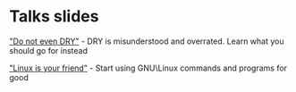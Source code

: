 # Talks slides

["Do not even DRY"](http://viktoras.de/tech-talks/2017-03-22-dry.html) - DRY is misunderstood and overrated. Learn what you should go for instead

["Linux is your friend"](http://viktoras.de/tech-talks/2019-04-05-linux-is-your-friend.html) - Start using GNU\Linux commands and programs for good
